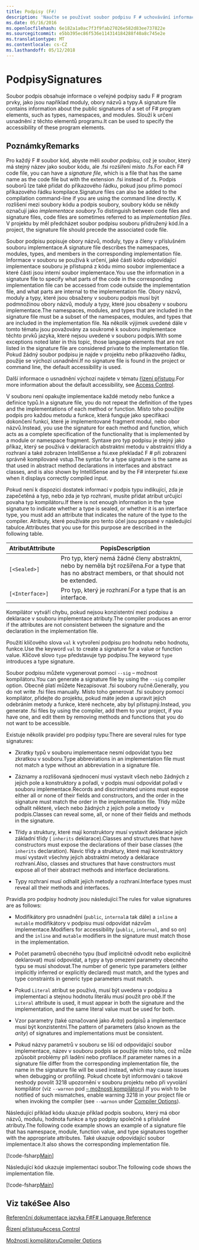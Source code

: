 ```yaml
---
title: Podpisy (F#)
description: 'Naučte se používat soubor podpisu F # uchovávání informací o veřejné podpisy sadu elementů F # program, jako jsou moduly, typy a obory názvů.'
ms.date: 05/16/2016
ms.openlocfilehash: 6e182a1a0ac7f3f9fab27026e582d83ee737822e
ms.sourcegitcommit: e5bb395ec86f536e114314184288f40a8c745e2e
ms.translationtype: MT
ms.contentlocale: cs-CZ
ms.lasthandoff: 05/12/2018
---
```

# <a name="signatures"></a><span data-ttu-id="50b12-103">Podpisy</span><span class="sxs-lookup"><span data-stu-id="50b12-103">Signatures</span></span>

<span data-ttu-id="50b12-104">Soubor podpis obsahuje informace o veřejné podpisy sadu F # program prvky, jako jsou například moduly, obory názvů a typy.</span><span class="sxs-lookup"><span data-stu-id="50b12-104">A signature file contains information about the public signatures of a set of F# program elements, such as types, namespaces, and modules.</span></span> <span data-ttu-id="50b12-105">Slouží k určení usnadnění z těchto elementů programu.</span><span class="sxs-lookup"><span data-stu-id="50b12-105">It can be used to specify the accessibility of these program elements.</span></span>


## <a name="remarks"></a><span data-ttu-id="50b12-106">Poznámky</span><span class="sxs-lookup"><span data-stu-id="50b12-106">Remarks</span></span>
<span data-ttu-id="50b12-107">Pro každý F # soubor kód, abyste měli *soubor podpisu*, což je soubor, který má stejný název jako soubor kódu, ale .fsi rozšíření místo .fs.</span><span class="sxs-lookup"><span data-stu-id="50b12-107">For each F# code file, you can have a *signature file*, which is a file that has the same name as the code file but with the extension .fsi instead of .fs.</span></span> <span data-ttu-id="50b12-108">Podpis souborů lze také přidat do příkazového řádku, pokud jsou přímo pomocí příkazového řádku kompilace.</span><span class="sxs-lookup"><span data-stu-id="50b12-108">Signature files can also be added to the compilation command-line if you are using the command line directly.</span></span> <span data-ttu-id="50b12-109">K rozlišení mezi soubory kódu a podpis soubory, soubory kódu se někdy označují jako *implementace soubory*.</span><span class="sxs-lookup"><span data-stu-id="50b12-109">To distinguish between code files and signature files, code files are sometimes referred to as *implementation files*.</span></span> <span data-ttu-id="50b12-110">V projektu by měl předcházet soubor podpisu souboru přidružený kód.</span><span class="sxs-lookup"><span data-stu-id="50b12-110">In a project, the signature file should precede the associated code file.</span></span>

<span data-ttu-id="50b12-111">Soubor podpisu popisuje obory názvů, moduly, typy a členy v příslušném souboru implementace.</span><span class="sxs-lookup"><span data-stu-id="50b12-111">A signature file describes the namespaces, modules, types, and members in the corresponding implementation file.</span></span> <span data-ttu-id="50b12-112">Informace v souboru se používá k určení, jaké části kódu odpovídající implementace souboru je přístupná z kódu mimo soubor implementace a které části jsou interní soubor implementace.</span><span class="sxs-lookup"><span data-stu-id="50b12-112">You use the information in a signature file to specify what parts of the code in the corresponding implementation file can be accessed from code outside the implementation file, and what parts are internal to the implementation file.</span></span> <span data-ttu-id="50b12-113">Obory názvů, moduly a typy, které jsou obsaženy v souboru podpis musí být podmnožinou obory názvů, moduly a typy, které jsou obsaženy v souboru implementace.</span><span class="sxs-lookup"><span data-stu-id="50b12-113">The namespaces, modules, and types that are included in the signature file must be a subset of the namespaces, modules, and types that are included in the implementation file.</span></span> <span data-ttu-id="50b12-114">Na několik výjimek uvedené dále v tomto tématu jsou považovány za soukromé k souboru implementace těchto prvků jazyka, které nejsou uvedené v souboru podpis.</span><span class="sxs-lookup"><span data-stu-id="50b12-114">With some exceptions noted later in this topic, those language elements that are not listed in the signature file are considered private to the implementation file.</span></span> <span data-ttu-id="50b12-115">Pokud žádný soubor podpisu je najde v projektu nebo příkazového řádku, použije se výchozí usnadnění.</span><span class="sxs-lookup"><span data-stu-id="50b12-115">If no signature file is found in the project or command line, the default accessibility is used.</span></span>

<span data-ttu-id="50b12-116">Další informace o usnadnění výchozí najdete v tématu [řízení přístupu](access-control.md).</span><span class="sxs-lookup"><span data-stu-id="50b12-116">For more information about the default accessibility, see [Access Control](access-control.md).</span></span>

<span data-ttu-id="50b12-117">V souboru není opakujte implementace každé metody nebo funkce a definice typů.</span><span class="sxs-lookup"><span data-stu-id="50b12-117">In a signature file, you do not repeat the definition of the types and the implementations of each method or function.</span></span> <span data-ttu-id="50b12-118">Místo toho použijte podpis pro každou metodu a funkce, která funguje jako specifikaci dokončení funkcí, které je implementované fragment modul, nebo obor názvů.</span><span class="sxs-lookup"><span data-stu-id="50b12-118">Instead, you use the signature for each method and function, which acts as a complete specification of the functionality that is implemented by a module or namespace fragment.</span></span> <span data-ttu-id="50b12-119">Syntaxe pro typ podpisu je stejný jako příkaz, který se používá v deklaracích abstraktní metodu v abstraktní třídy a rozhraní a také zobrazen IntelliSense a fsi.exe překladač F # při zobrazení správně kompilované vstup.</span><span class="sxs-lookup"><span data-stu-id="50b12-119">The syntax for a type signature is the same as that used in abstract method declarations in interfaces and abstract classes, and is also shown by IntelliSense and by the F# interpreter fsi.exe when it displays correctly compiled input.</span></span>

<span data-ttu-id="50b12-120">Pokud není k dispozici dostatek informací v podpis typu indikující, zda je zapečetěná a typ, nebo zda je typ rozhraní, musíte přidat atribut určující povaha typ kompilátoru.</span><span class="sxs-lookup"><span data-stu-id="50b12-120">If there is not enough information in the type signature to indicate whether a type is sealed, or whether it is an interface type, you must add an attribute that indicates the nature of the type to the compiler.</span></span> <span data-ttu-id="50b12-121">Atributy, které používáte pro tento účel jsou popsané v následující tabulce.</span><span class="sxs-lookup"><span data-stu-id="50b12-121">Attributes that you use for this purpose are described in the following table.</span></span>



|<span data-ttu-id="50b12-122">Atribut</span><span class="sxs-lookup"><span data-stu-id="50b12-122">Attribute</span></span>|<span data-ttu-id="50b12-123">Popis</span><span class="sxs-lookup"><span data-stu-id="50b12-123">Description</span></span>|
|---------|-----------|
|`[<Sealed>]`|<span data-ttu-id="50b12-124">Pro typ, který nemá žádné členy abstraktní, nebo by neměla být rozšířena.</span><span class="sxs-lookup"><span data-stu-id="50b12-124">For a type that has no abstract members, or that should not be extended.</span></span>|
|`[<Interface>]`|<span data-ttu-id="50b12-125">Pro typ, který je rozhraní.</span><span class="sxs-lookup"><span data-stu-id="50b12-125">For a type that is an interface.</span></span>|
<span data-ttu-id="50b12-126">Kompilátor vytváří chybu, pokud nejsou konzistentní mezi podpisu a deklarace v souboru implementace atributy.</span><span class="sxs-lookup"><span data-stu-id="50b12-126">The compiler produces an error if the attributes are not consistent between the signature and the declaration in the implementation file.</span></span>

<span data-ttu-id="50b12-127">Použití klíčového slova `val` k vytvoření podpisu pro hodnotu nebo hodnotu, funkce.</span><span class="sxs-lookup"><span data-stu-id="50b12-127">Use the keyword `val` to create a signature for a value or function value.</span></span> <span data-ttu-id="50b12-128">Klíčové slovo `type` představuje typ podpisu.</span><span class="sxs-lookup"><span data-stu-id="50b12-128">The keyword `type` introduces a type signature.</span></span>

<span data-ttu-id="50b12-129">Soubor podpisu můžete vygenerovat pomocí `--sig` – možnost kompilátoru.</span><span class="sxs-lookup"><span data-stu-id="50b12-129">You can generate a signature file by using the `--sig` compiler option.</span></span> <span data-ttu-id="50b12-130">Obecně platí můžete Nezapisovat .fsi soubory ručně.</span><span class="sxs-lookup"><span data-stu-id="50b12-130">Generally, you do not write .fsi files manually.</span></span> <span data-ttu-id="50b12-131">Místo toho generovat .fsi soubory pomocí kompilátor, přidejte do projektu, pokud máte jeden a upravit jejich odebráním metody a funkce, které nechcete, aby byl přístupný.</span><span class="sxs-lookup"><span data-stu-id="50b12-131">Instead, you generate .fsi files by using the compiler, add them to your project, if you have one, and edit them by removing methods and functions that you do not want to be accessible.</span></span>

<span data-ttu-id="50b12-132">Existuje několik pravidel pro podpisy typu:</span><span class="sxs-lookup"><span data-stu-id="50b12-132">There are several rules for type signatures:</span></span>


- <span data-ttu-id="50b12-133">Zkratky typů v souboru implementace nesmí odpovídat typu bez zkratkou v souboru.</span><span class="sxs-lookup"><span data-stu-id="50b12-133">Type abbreviations in an implementation file must not match a type without an abbreviation in a signature file.</span></span>


- <span data-ttu-id="50b12-134">Záznamy a rozlišovaná sjednocení musí vystavit všech nebo žádných z jejich pole a konstruktory a pořadí, v podpis musí odpovídat pořadí v souboru implementace.</span><span class="sxs-lookup"><span data-stu-id="50b12-134">Records and discriminated unions must expose either all or none of their fields and constructors, and the order in the signature must match the order in the implementation file.</span></span> <span data-ttu-id="50b12-135">Třídy může odhalit některé, všech nebo žádných z jejich pole a metody v podpis.</span><span class="sxs-lookup"><span data-stu-id="50b12-135">Classes can reveal some, all, or none of their fields and methods in the signature.</span></span>


- <span data-ttu-id="50b12-136">Třídy a struktury, které mají konstruktory musí vystavit deklarace jejich základní třídy ( `inherits` deklarace).</span><span class="sxs-lookup"><span data-stu-id="50b12-136">Classes and structures that have constructors must expose the declarations of their base classes (the `inherits` declaration).</span></span> <span data-ttu-id="50b12-137">Navíc třídy a struktury, které mají konstruktory musí vystavit všechny jejich abstraktní metody a deklarace rozhraní.</span><span class="sxs-lookup"><span data-stu-id="50b12-137">Also, classes and structures that have constructors must expose all of their abstract methods and interface declarations.</span></span>


- <span data-ttu-id="50b12-138">Typy rozhraní musí odhalit jejich metody a rozhraní.</span><span class="sxs-lookup"><span data-stu-id="50b12-138">Interface types must reveal all their methods and interfaces.</span></span>


<span data-ttu-id="50b12-139">Pravidla pro podpisy hodnoty jsou následující:</span><span class="sxs-lookup"><span data-stu-id="50b12-139">The rules for value signatures are as follows:</span></span>


- <span data-ttu-id="50b12-140">Modifikátory pro usnadnění (`public`, `internal`a tak dále) a `inline` a `mutable` modifikátory v podpisu musí odpovídat názvům implementace.</span><span class="sxs-lookup"><span data-stu-id="50b12-140">Modifiers for accessibility (`public`, `internal`, and so on) and the `inline` and `mutable` modifiers in the signature must match those in the implementation.</span></span>


- <span data-ttu-id="50b12-141">Počet parametrů obecného typu (buď implicitně odvodit nebo explicitně deklarovat) musí odpovídat, a typy a typ omezení parametry obecného typu se musí shodovat.</span><span class="sxs-lookup"><span data-stu-id="50b12-141">The number of generic type parameters (either implicitly inferred or explicitly declared) must match, and the types and type constraints in generic type parameters must match.</span></span>


- <span data-ttu-id="50b12-142">Pokud `Literal` atribut se používá, musí být uvedena v podpisu a implementaci a stejnou hodnotu literálu musí použít pro obě.</span><span class="sxs-lookup"><span data-stu-id="50b12-142">If the `Literal` attribute is used, it must appear in both the signature and the implementation, and the same literal value must be used for both.</span></span>


- <span data-ttu-id="50b12-143">Vzor parametry (také označované jako *Arita*) podpisů a implementace musí být konzistentní.</span><span class="sxs-lookup"><span data-stu-id="50b12-143">The pattern of parameters (also known as the *arity*) of signatures and implementations must be consistent.</span></span>


- <span data-ttu-id="50b12-144">Pokud názvy parametrů v souboru se liší od odpovídající soubor implementace, název v souboru podpis se použije místo toho, což může způsobit problémy při ladění nebo profilace.</span><span class="sxs-lookup"><span data-stu-id="50b12-144">If parameter names in a signature file differ from the corresponding implementation file, the name in the signature file will be used instead, which may cause issues when debugging or profiling.</span></span> <span data-ttu-id="50b12-145">Pokud chcete být informováni o takové neshody povolit 3218 upozornění v souboru projektu nebo při vyvolání kompilátor (viz `--warnon` pod [– možnosti kompilátoru](compiler-options.md)).</span><span class="sxs-lookup"><span data-stu-id="50b12-145">If you wish to be notified of such mismatches, enable warning 3218 in your project file or when invoking the compiler (see `--warnon` under [Compiler Options](compiler-options.md)).</span></span>


<span data-ttu-id="50b12-146">Následující příklad kódu ukazuje příklad podpis souboru, který má obor názvů, modulu, hodnota funkce a typ podpisy společně s příslušné atributy.</span><span class="sxs-lookup"><span data-stu-id="50b12-146">The following code example shows an example of a signature file that has namespace, module, function value, and type signatures together with the appropriate attributes.</span></span> <span data-ttu-id="50b12-147">Také ukazuje odpovídající soubor implementace.</span><span class="sxs-lookup"><span data-stu-id="50b12-147">It also shows the corresponding implementation file.</span></span>

[!code-fsharp[Main](../../../samples/snippets/fsharp/fssignatures/snippet9002.fs)]

<span data-ttu-id="50b12-148">Následující kód ukazuje implementaci soubor.</span><span class="sxs-lookup"><span data-stu-id="50b12-148">The following code shows the implementation file.</span></span>

[!code-fsharp[Main](../../../samples/snippets/fsharp/fssignatures/snippet9001.fs)]
    
## <a name="see-also"></a><span data-ttu-id="50b12-149">Viz také</span><span class="sxs-lookup"><span data-stu-id="50b12-149">See Also</span></span>
[<span data-ttu-id="50b12-150">Referenční dokumentace jazyka F#</span><span class="sxs-lookup"><span data-stu-id="50b12-150">F# Language Reference</span></span>](index.md)

[<span data-ttu-id="50b12-151">Řízení přístupu</span><span class="sxs-lookup"><span data-stu-id="50b12-151">Access Control</span></span>](access-control.md)

[<span data-ttu-id="50b12-152">Možnosti kompilátoru</span><span class="sxs-lookup"><span data-stu-id="50b12-152">Compiler Options</span></span>](compiler-options.md)

